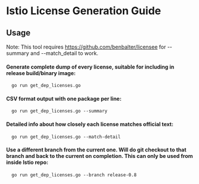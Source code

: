 # Istio License Generation Guide
## Usage
Note: This tool requires https://github.com/benbalter/licensee for --summary and --match_detail to work.
#### Generate complete dump of every license, suitable for including in release build/binary image:
      go run get_dep_licenses.go
#### CSV format output with one package per line:
      go run get_dep_licenses.go --summary
#### Detailed info about how closely each license matches official text:
      go run get_dep_licenses.go --match-detail
#### Use a different branch from the current one. Will do git checkout to that branch and back to the current on completion. This can only be used from inside Istio repo:
      go run get_dep_licenses.go --branch release-0.8
